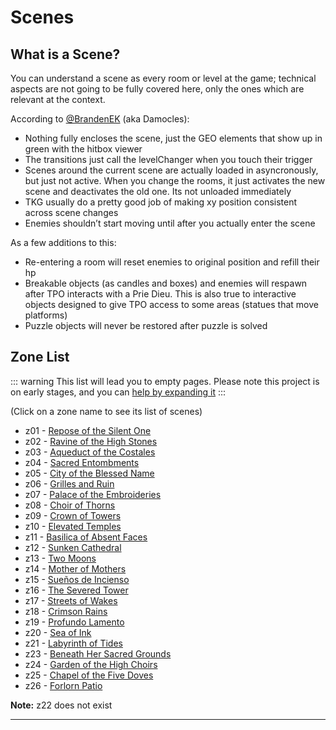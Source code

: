 # Scenes

## What is a Scene?

You can understand a scene as every room or level at the game; technical aspects are not going to be fully covered here, only the ones which are relevant at the context.

According to [@BrandenEK](https://github.com/BrandenEK) (aka Damocles):

- Nothing fully encloses the scene, just the GEO elements that show up in green with the hitbox viewer
- The transitions just call the levelChanger when you touch their trigger
- Scenes around the current scene are actually loaded in asyncronously, but just not active.  When you change the rooms, it just activates the new scene and deactivates the old one.  Its not unloaded immediately
- TKG usually do a pretty good job of making xy position consistent across scene changes
- Enemies shouldn’t start moving until after you actually enter the scene

As a few additions to this:

- Re-entering a room will reset enemies to original position and refill their hp
- Breakable objects (as candles and boxes) and enemies will respawn after TPO interacts with a Prie Dieu. This is also true to interactive objects designed to give TPO access to some areas (statues that move platforms)
- Puzzle objects will never be restored after puzzle is solved

## Zone List

::: warning
This list will lead you to empty pages.
Please note this project is on early stages, and you can [help by expanding it](/about/CONTRIBUTING)
:::

(Click on a zone name to see its list of scenes)

- z01 - [Repose of the Silent One](z01/z01.md)
- z02 - [Ravine of the High Stones](z02/z02.md)
- z03 - [Aqueduct of the Costales](z03/z03.md)
- z04 - [Sacred Entombments](z04/z04.md)
- z05 - [City of the Blessed Name](z05/z05.md)
- z06 - [Grilles and Ruin](z06/z06.md)
- z07 - [Palace of the Embroideries](z07/z07.md)
- z08 - [Choir of Thorns](z08/z08.md)
- z09 - [Crown of Towers](z09/z09.md)
- z10 - [Elevated Temples](z10/z10.md)
- z11 - [Basilica of Absent Faces](z11/z11.md)
- z12 - [Sunken Cathedral](z12/z12.md)
- z13 - [Two Moons](z13/z13.md)
- z14 - [Mother of Mothers](z14/z14.md)
- z15 - [Sueños de Incienso](z15/z15.md)
- z16 - [The Severed Tower](z16/z16.md)
- z17 - [Streets of Wakes](z17/z17.md)
- z18 - [Crimson Rains](z18/z18.md)
- z19 - [Profundo Lamento](z19/z19.md)
- z20 - [Sea of Ink](z20/z20.md)
- z21 - [Labyrinth of Tides](z21/z21.md)
- z23 - [Beneath Her Sacred Grounds](z23/z23.md)
- z24 - [Garden of the High Choirs](z24/z24.md)
- z25 - [Chapel of the Five Doves](z25/z25.md)
- z26 - [Forlorn Patio](z26/z26.md)

**Note:** z22 does not exist

--------
